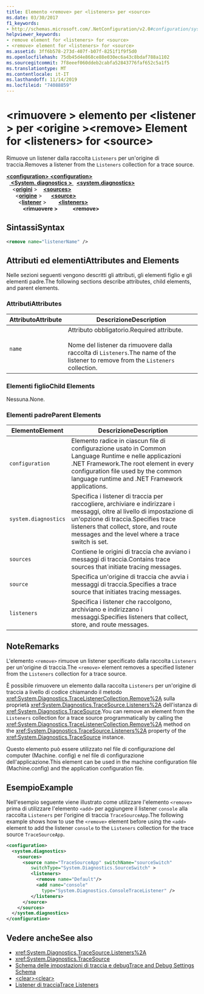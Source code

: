 ```yaml
---
title: Elemento <remove> per <listeners> per <source>
ms.date: 03/30/2017
f1_keywords:
- http://schemas.microsoft.com/.NetConfiguration/v2.0#configuration/system.diagnostics/sources/source/listeners/remove
helpviewer_keywords:
- remove element for <listeners> for <source>
- <remove> element for <listeners> for <source>
ms.assetid: 3ff6b578-273d-407f-b07f-8251f1f9f5d0
ms.openlocfilehash: 75db45d4e868ce88e030ec6a43c8bdaf788a1102
ms.sourcegitcommit: 7f8eeef060ddeb2cabfa52843776faf652c5a1f5
ms.translationtype: MT
ms.contentlocale: it-IT
ms.lasthandoff: 11/14/2019
ms.locfileid: "74088859"
---
```

# <a name="remove-element-for-listeners-for-source"></a><span data-ttu-id="f2f19-102">\<rimuovere > elemento per \<listener > per \<origine ></span><span class="sxs-lookup"><span data-stu-id="f2f19-102">\<remove> Element for \<listeners> for \<source></span></span>
<span data-ttu-id="f2f19-103">Rimuove un listener dalla raccolta `Listeners` per un'origine di traccia.</span><span class="sxs-lookup"><span data-stu-id="f2f19-103">Removes a listener from the `Listeners` collection for a trace source.</span></span>  

<span data-ttu-id="f2f19-104">[ **\<configuration>** ](../configuration-element.md)</span><span class="sxs-lookup"><span data-stu-id="f2f19-104">[**\<configuration>**](../configuration-element.md)</span></span>\
<span data-ttu-id="f2f19-105">&nbsp;&nbsp;[ **\<System. diagnostics >** ](system-diagnostics-element.md)</span><span class="sxs-lookup"><span data-stu-id="f2f19-105">&nbsp;&nbsp;[**\<system.diagnostics>**](system-diagnostics-element.md)</span></span>\
<span data-ttu-id="f2f19-106">&nbsp;&nbsp;&nbsp;&nbsp;\<[**origini**](sources-element.md) ></span><span class="sxs-lookup"><span data-stu-id="f2f19-106">&nbsp;&nbsp;&nbsp;&nbsp;[**\<sources>**](sources-element.md)</span></span>\
<span data-ttu-id="f2f19-107">&nbsp;&nbsp;&nbsp;&nbsp;&nbsp;&nbsp;\<[**origine**](source-element.md) ></span><span class="sxs-lookup"><span data-stu-id="f2f19-107">&nbsp;&nbsp;&nbsp;&nbsp;&nbsp;&nbsp;[**\<source>**](source-element.md)</span></span>\
<span data-ttu-id="f2f19-108">&nbsp;&nbsp;&nbsp;&nbsp;&nbsp;&nbsp;&nbsp;&nbsp;\<[**listener**](listeners-element-for-source.md) ></span><span class="sxs-lookup"><span data-stu-id="f2f19-108">&nbsp;&nbsp;&nbsp;&nbsp;&nbsp;&nbsp;&nbsp;&nbsp;[**\<listeners>**](listeners-element-for-source.md)</span></span>\
<span data-ttu-id="f2f19-109">&nbsp;&nbsp;&nbsp;&nbsp;&nbsp;&nbsp;&nbsp;&nbsp;&nbsp;&nbsp; **\<rimuovere >**</span><span class="sxs-lookup"><span data-stu-id="f2f19-109">&nbsp;&nbsp;&nbsp;&nbsp;&nbsp;&nbsp;&nbsp;&nbsp;&nbsp;&nbsp;**\<remove>**</span></span>

## <a name="syntax"></a><span data-ttu-id="f2f19-110">Sintassi</span><span class="sxs-lookup"><span data-stu-id="f2f19-110">Syntax</span></span>  
  
```xml  
<remove name="listenerName" />  
```  
  
## <a name="attributes-and-elements"></a><span data-ttu-id="f2f19-111">Attributi ed elementi</span><span class="sxs-lookup"><span data-stu-id="f2f19-111">Attributes and Elements</span></span>  
 <span data-ttu-id="f2f19-112">Nelle sezioni seguenti vengono descritti gli attributi, gli elementi figlio e gli elementi padre.</span><span class="sxs-lookup"><span data-stu-id="f2f19-112">The following sections describe attributes, child elements, and parent elements.</span></span>  
  
### <a name="attributes"></a><span data-ttu-id="f2f19-113">Attributi</span><span class="sxs-lookup"><span data-stu-id="f2f19-113">Attributes</span></span>  
  
|<span data-ttu-id="f2f19-114">Attributo</span><span class="sxs-lookup"><span data-stu-id="f2f19-114">Attribute</span></span>|<span data-ttu-id="f2f19-115">Descrizione</span><span class="sxs-lookup"><span data-stu-id="f2f19-115">Description</span></span>|  
|---------------|-----------------|  
|`name`|<span data-ttu-id="f2f19-116">Attributo obbligatorio.</span><span class="sxs-lookup"><span data-stu-id="f2f19-116">Required attribute.</span></span><br /><br /> <span data-ttu-id="f2f19-117">Nome del listener da rimuovere dalla raccolta di `Listeners`.</span><span class="sxs-lookup"><span data-stu-id="f2f19-117">The name of the listener to remove from the `Listeners` collection.</span></span>|  
  
### <a name="child-elements"></a><span data-ttu-id="f2f19-118">Elementi figlio</span><span class="sxs-lookup"><span data-stu-id="f2f19-118">Child Elements</span></span>  
 <span data-ttu-id="f2f19-119">Nessuna.</span><span class="sxs-lookup"><span data-stu-id="f2f19-119">None.</span></span>  
  
### <a name="parent-elements"></a><span data-ttu-id="f2f19-120">Elementi padre</span><span class="sxs-lookup"><span data-stu-id="f2f19-120">Parent Elements</span></span>  
  
|<span data-ttu-id="f2f19-121">Elemento</span><span class="sxs-lookup"><span data-stu-id="f2f19-121">Element</span></span>|<span data-ttu-id="f2f19-122">Descrizione</span><span class="sxs-lookup"><span data-stu-id="f2f19-122">Description</span></span>|  
|-------------|-----------------|  
|`configuration`|<span data-ttu-id="f2f19-123">Elemento radice in ciascun file di configurazione usato in Common Language Runtime e nelle applicazioni .NET Framework.</span><span class="sxs-lookup"><span data-stu-id="f2f19-123">The root element in every configuration file used by the common language runtime and .NET Framework applications.</span></span>|  
|`system.diagnostics`|<span data-ttu-id="f2f19-124">Specifica i listener di traccia per raccogliere, archiviare e indirizzare i messaggi, oltre al livello di impostazione di un'opzione di traccia.</span><span class="sxs-lookup"><span data-stu-id="f2f19-124">Specifies trace listeners that collect, store, and route messages and the level where a trace switch is set.</span></span>|  
|`sources`|<span data-ttu-id="f2f19-125">Contiene le origini di traccia che avviano i messaggi di traccia.</span><span class="sxs-lookup"><span data-stu-id="f2f19-125">Contains trace sources that initiate tracing messages.</span></span>|  
|`source`|<span data-ttu-id="f2f19-126">Specifica un'origine di traccia che avvia i messaggi di traccia.</span><span class="sxs-lookup"><span data-stu-id="f2f19-126">Specifies a trace source that initiates tracing messages.</span></span>|  
|`listeners`|<span data-ttu-id="f2f19-127">Specifica i listener che raccolgono, archiviano e indirizzano i messaggi.</span><span class="sxs-lookup"><span data-stu-id="f2f19-127">Specifies listeners that collect, store, and route messages.</span></span>|  
  
## <a name="remarks"></a><span data-ttu-id="f2f19-128">Note</span><span class="sxs-lookup"><span data-stu-id="f2f19-128">Remarks</span></span>  
 <span data-ttu-id="f2f19-129">L'elemento `<remove>` rimuove un listener specificato dalla raccolta `Listeners` per un'origine di traccia.</span><span class="sxs-lookup"><span data-stu-id="f2f19-129">The `<remove>` element removes a specified listener from the `Listeners` collection for a trace source.</span></span>  
  
 <span data-ttu-id="f2f19-130">È possibile rimuovere un elemento dalla raccolta `Listeners` per un'origine di traccia a livello di codice chiamando il metodo <xref:System.Diagnostics.TraceListenerCollection.Remove%2A> sulla proprietà <xref:System.Diagnostics.TraceSource.Listeners%2A> dell'istanza di <xref:System.Diagnostics.TraceSource>.</span><span class="sxs-lookup"><span data-stu-id="f2f19-130">You can remove an element from the `Listeners` collection for a trace source programmatically by calling the <xref:System.Diagnostics.TraceListenerCollection.Remove%2A> method on the <xref:System.Diagnostics.TraceSource.Listeners%2A> property of the <xref:System.Diagnostics.TraceSource> instance.</span></span>  
  
 <span data-ttu-id="f2f19-131">Questo elemento può essere utilizzato nel file di configurazione del computer (Machine. config) e nel file di configurazione dell'applicazione.</span><span class="sxs-lookup"><span data-stu-id="f2f19-131">This element can be used in the machine configuration file (Machine.config) and the application configuration file.</span></span>  
  
## <a name="example"></a><span data-ttu-id="f2f19-132">Esempio</span><span class="sxs-lookup"><span data-stu-id="f2f19-132">Example</span></span>  
 <span data-ttu-id="f2f19-133">Nell'esempio seguente viene illustrato come utilizzare l'elemento `<remove>` prima di utilizzare l'elemento `<add>` per aggiungere il listener `console` alla raccolta `Listeners` per l'origine di traccia `TraceSourceApp`.</span><span class="sxs-lookup"><span data-stu-id="f2f19-133">The following example shows how to use the `<remove>` element before using the `<add>` element to add the listener `console` to the `Listeners` collection for the trace source `TraceSourceApp`.</span></span>  
  
```xml  
<configuration>  
  <system.diagnostics>  
    <sources>  
      <source name="TraceSourceApp" switchName="sourceSwitch"   
         switchType="System.Diagnostics.SourceSwitch" >  
         <listeners>  
           <remove name="Default"/>  
           <add name="console"   
             type="System.Diagnostics.ConsoleTraceListener" />  
         </listeners>  
      </source>  
    </sources>  
  </system.diagnostics>  
</configuration>   
```  
  
## <a name="see-also"></a><span data-ttu-id="f2f19-134">Vedere anche</span><span class="sxs-lookup"><span data-stu-id="f2f19-134">See also</span></span>

- <xref:System.Diagnostics.TraceSource.Listeners%2A>
- <xref:System.Diagnostics.TraceSource>
- [<span data-ttu-id="f2f19-135">Schema delle impostazioni di traccia e debug</span><span class="sxs-lookup"><span data-stu-id="f2f19-135">Trace and Debug Settings Schema</span></span>](index.md)
- [<span data-ttu-id="f2f19-136">\<clear></span><span class="sxs-lookup"><span data-stu-id="f2f19-136">\<clear></span></span>](clear-element-for-listeners-for-source.md)
- [<span data-ttu-id="f2f19-137">Listener di traccia</span><span class="sxs-lookup"><span data-stu-id="f2f19-137">Trace Listeners</span></span>](../../../debug-trace-profile/trace-listeners.md)
